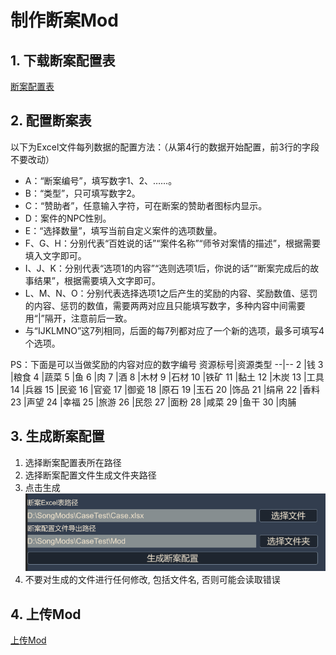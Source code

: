 # 制作断案Mod
## 1. 下载断案配置表
[断案配置表](/Asset/Case.xlsx)
## 2. 配置断案表 
以下为Excel文件每列数据的配置方法：（从第4行的数据开始配置，前3行的字段不要改动）
- A：“断案编号”，填写数字1、2、……。
- B：“类型”，只可填写数字2。
- C：“赞助者”，任意输入字符，可在断案的赞助者图标内显示。
- D：案件的NPC性别。
- E：“选择数量”，填写当前自定义案件的选项数量。
- F、G、H：分别代表“百姓说的话”“案件名称”“师爷对案情的描述”，根据需要填入文字即可。
- I、J、K：分别代表“选项1的内容”“选则选项1后，你说的话”“断案完成后的故事结果”，根据需要填入文字即可。
- L、M、N、O：分别代表选择选项1之后产生的奖励的内容、奖励数值、惩罚的内容、惩罚的数值，需要两两对应且只能填写数字，多种内容中间需要用“|”隔开，注意前后一致。
- 与“IJKLMNO”这7列相同，后面的每7列都对应了一个新的选项，最多可填写4个选项。

PS：下面是可以当做奖励的内容对应的数字编号
资源标号|资源类型
--|--
2  |钱
3	|粮食
4	|蔬菜
5	|鱼
6	|肉
7	|酒
8	|木材
9	|石材
10	|铁矿
11	|黏土
12	|木炭
13	|工具
14	|兵器
15	|民瓷
16	|官瓷
17	|御瓷
18	|原石
19	|玉石
20	|饰品
21	|绢帛
22	|香料
23	|声望
24	|幸福
25	|旅游
26	|民怨
27	|面粉
28	|咸菜
29	|鱼干
30	|肉脯

## 3. 生成断案配置
   1. 选择断案配置表所在路径
   2. 选择断案配置文件生成文件夹路径
   3. 点击生成
   ![](/images/QQ截图20240227093441.png)
   4. 不要对生成的文件进行任何修改, 包括文件名, 否则可能会读取错误
## 4. 上传Mod
[上传Mod](/UploadMod.md)